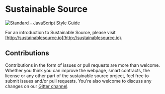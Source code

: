 Sustainable Source
==================

[![Standard - JavaScript Style Guide](https://img.shields.io/badge/code%20style-standard-brightgreen.svg)](http://standardjs.com/)

For an introduction to Sustainable Source, please visit
[http://sustainablesource.io](http://sustainablesource.io).

Contributions
-------------

Contributions in the form of issues or pull requests are more than welcome. 
Whether you think you can improve the webpage, smart contracts, the license
or any other part of the sustainable source project, feel free to submit issues
and/or pull requests. You're also welcome to discuss any changes on our
[Gitter channel](https://gitter.im/sustainablesource/Lobby).
